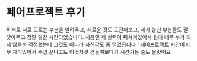 # 페어프로젝트 후기 

💗 서로 서로 모르는 부분을 알려주고, 새로운 것도 도전해보고, 제가 놓친 부분들도 잘 찾아주고 정말 알찬 시간이었습니다. 처음엔 제 실력이 뒤쳐져있어서 팀에 너무 누가 되지 않을까 걱정했는데 그것도 아니라 자신감도 좀 얻었습니다 ! 페어프로젝트 시간이 너무 재미있어서 수업 끝나고도 이것저것 건들여보다가 시간가는 줄도 몰랐어요 